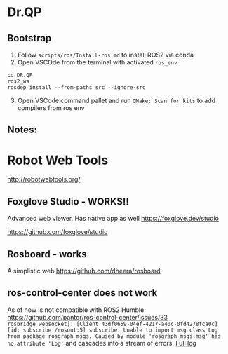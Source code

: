 # Dr.QP

## Bootstrap

1. Follow `scripts/ros/Install-ros.md` to install ROS2 via conda
2. Open VSCOde from the terminal with activated `ros_env`

```
cd DR.QP
ros2_ws
rosdep install --from-paths src --ignore-src
```

3. Open VSCode command pallet and run `CMake: Scan for kits` to add compilers from ros env

<!-- 4. Add `"environmentSetupScript": "/Users/antonmatosov/opt/miniconda3/etc/conda.sh\" ; conda activate ros_env\""` to ros compilers in `CMake: Edit User-Local CMake Kits` -->

## Notes:

# Robot Web Tools
http://robotwebtools.org/

## Foxglove Studio - WORKS!!
Advanced web viewer. Has native app as well
https://foxglove.dev/studio

https://github.com/foxglove/studio

## Rosboard - works
A simplistic web
https://github.com/dheera/rosboard

## ros-control-center does not work
As of now is not compatible with ROS2 Humble
https://github.com/pantor/ros-control-center/issues/33
`rosbridge_websocket]: [Client 43df0659-04ef-4217-a40c-0fd4278fca0c] [id: subscribe:/rosout:5] subscribe: Unable to import msg class Log from package rosgraph_msgs. Caused by module 'rosgraph_msgs.msg' has no attribute 'Log'`
and cascades into a stream of errors. [Full log](https://gist.github.com/anton-matosov/a8ad045569f947e07a6df24642d6b4ef)


